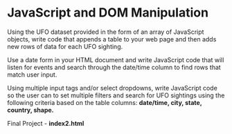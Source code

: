 # JavaScript and DOM Manipulation

Using the UFO dataset provided in the form of an array of JavaScript objects, write code that appends a table to your web page and then adds new rows of data for each UFO sighting.

Use a date form in your HTML document and write JavaScript code that will listen for events and search through the date/time column to find rows that match user input.

Using multiple input tags and/or select dropdowns, write JavaScript code so the user can to set multiple filters and search for UFO sightings using the following criteria based on the table columns: **date/time, city, state, country, shape.**

Final Project - **index2.html**


